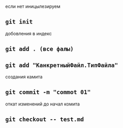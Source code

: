 если нет иницылезируем   
## `git init`

добовления в индекс
## `git add . (все фалы)`  
## `git add "КанкретныйФайл.ТипФайла"`

создания камита 
## `git commit -m "commot 01"`

откат изменений до начал комита
## `git checkout -- test.md`

